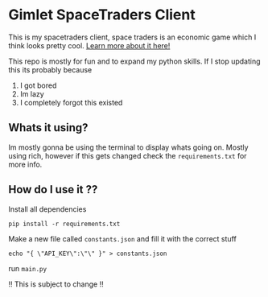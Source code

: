 # Gimlet SpaceTraders Client
This is my spacetraders client, space traders is an economic game which I think looks pretty cool.
[Learn more about it here!](https://spacetraders.io/)

This repo is mostly for fun and to expand my python skills.
If I stop updating this its probably because 
1. I got bored
2. Im lazy
3. I completely forgot this existed

## Whats it using?
Im mostly gonna be using the terminal to display whats going on. Mostly using rich, however if this gets changed check the `requirements.txt` for more info.

## How do I use it ??
Install all dependencies 
```
pip install -r requirements.txt
```
Make a new file called `constants.json` and fill it with the correct stuff
```
echo "{ \"API_KEY\":\"\" }" > constants.json
```
run `main.py`

!! This is subject to change !!
